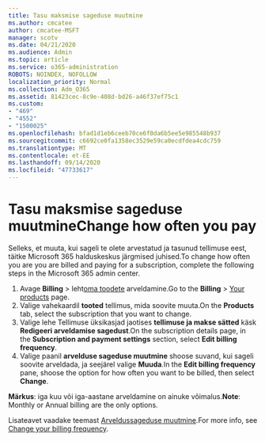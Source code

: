 ```yaml
---
title: Tasu maksmise sageduse muutmine
ms.author: cmcatee
author: cmcatee-MSFT
manager: scotv
ms.date: 04/21/2020
ms.audience: Admin
ms.topic: article
ms.service: o365-administration
ROBOTS: NOINDEX, NOFOLLOW
localization_priority: Normal
ms.collection: Adm_O365
ms.assetid: 81423cec-8c9e-408d-bd26-a46f37ef75c1
ms.custom:
- "469"
- "4552"
- "1500025"
ms.openlocfilehash: bfad1d1eb6ceeb70ce6f0da6b5ee5e985548b937
ms.sourcegitcommit: c6692ce0fa1358ec3529e59ca0ecdfdea4cdc759
ms.translationtype: MT
ms.contentlocale: et-EE
ms.lasthandoff: 09/14/2020
ms.locfileid: "47733617"
---
```

# <a name="change-how-often-you-pay"></a><span data-ttu-id="c0c6f-102">Tasu maksmise sageduse muutmine</span><span class="sxs-lookup"><span data-stu-id="c0c6f-102">Change how often you pay</span></span>

<span data-ttu-id="c0c6f-103">Selleks, et muuta, kui sageli te olete arvestatud ja tasunud tellimuse eest, täitke Microsoft 365 halduskeskus järgmised juhised.</span><span class="sxs-lookup"><span data-stu-id="c0c6f-103">To change how often you are you are billed and paying for a subscription, complete the following steps in the Microsoft 365 admin center.</span></span>

1. <span data-ttu-id="c0c6f-104">Avage **Billing**  >  leht[oma toodete](https://go.microsoft.com/fwlink/p/?linkid=842054) arveldamine.</span><span class="sxs-lookup"><span data-stu-id="c0c6f-104">Go to the **Billing** > [Your products](https://go.microsoft.com/fwlink/p/?linkid=842054) page.</span></span>
2. <span data-ttu-id="c0c6f-105">Valige vahekaardil **tooted** tellimus, mida soovite muuta.</span><span class="sxs-lookup"><span data-stu-id="c0c6f-105">On the **Products** tab, select the subscription that you want to change.</span></span> 
3. <span data-ttu-id="c0c6f-106">Valige lehe Tellimuse üksikasjad jaotises **tellimuse ja makse sätted** käsk **Redigeeri arveldamise sagedust**.</span><span class="sxs-lookup"><span data-stu-id="c0c6f-106">On the subscription details page, in the **Subscription and payment settings** section, select **Edit billing frequency**.</span></span>
4. <span data-ttu-id="c0c6f-107">Valige paanil **arvelduse sageduse muutmine** shoose suvand, kui sageli soovite arveldada, ja seejärel valige **Muuda**.</span><span class="sxs-lookup"><span data-stu-id="c0c6f-107">In the **Edit billing frequency** pane, shoose the option for how often you want to be billed, then select **Change**.</span></span>

<span data-ttu-id="c0c6f-108">**Märkus**: iga kuu või iga-aastane arveldamine on ainuke võimalus.</span><span class="sxs-lookup"><span data-stu-id="c0c6f-108">**Note**: Monthly or Annual billing are the only options.</span></span>

<span data-ttu-id="c0c6f-109">Lisateavet vaadake teemast [Arveldussageduse muutmine](https://docs.microsoft.com/microsoft-365/commerce/billing-and-payments/change-payment-frequency).</span><span class="sxs-lookup"><span data-stu-id="c0c6f-109">For more info, see [Change your billing frequency](https://docs.microsoft.com/microsoft-365/commerce/billing-and-payments/change-payment-frequency).</span></span>
